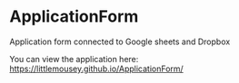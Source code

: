 # ApplicationForm
Application form connected to Google sheets and Dropbox

You can view the application here: https://littlemousey.github.io/ApplicationForm/

